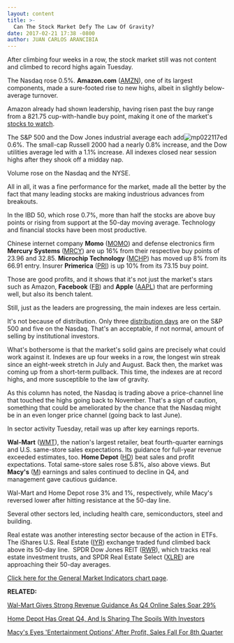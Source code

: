 ```yaml
---
layout: content
title: >-
  Can The Stock Market Defy The Law Of Gravity?
date: 2017-02-21 17:38 -0800
author: JUAN CARLOS ARANCIBIA
---
```











After climbing four weeks in a row, the stock market still was not content and climbed to record highs again Tuesday.


The Nasdaq rose 0.5%. **Amazon.com** ([AMZN](https://research.investors.com/quote.aspx?symbol=AMZN)), one of its largest components, made a sure-footed rise to new highs, albeit in slightly below-average turnover.


Amazon already had shown leadership, having risen past the buy range from a 821.75 cup-with-handle buy point, making it one of the market's [stocks to watch](https://www.investors.com/news/technology/fang-stocks-news-quotes-facebook-amazon-netflix-google/?yptr=yahoo).


The S&P 500 and the Dow Jones industrial average each add![mp022117](https://www.investors.com/wp-content/uploads/2017/02/MP022117-194x300.png)ed 0.6%. The small-cap Russell 2000 had a nearly 0.8% increase, and the Dow utilities average led with a 1.1% increase. All indexes closed near session highs after they shook off a midday nap.


Volume rose on the Nasdaq and the NYSE.


All in all, it was a fine performance for the market, made all the better by the fact that many leading stocks are making industrious advances from breakouts.


In the IBD 50, which rose 0.7%, more than half the stocks are above buy points or rising from support at the 50-day moving average. Technology and financial stocks have been most productive.


Chinese internet company **Momo** ([MOMO](https://research.investors.com/quote.aspx?symbol=MOMO)) and defense electronics firm **Mercury Systems** ([MRCY](https://research.investors.com/quote.aspx?symbol=MRCY)) are up 16% from their respective buy points of 23.96 and 32.85. **Microchip Technology** ([MCHP](https://research.investors.com/quote.aspx?symbol=MCHP)) has moved up 8% from its 66.91 entry. Insurer **Primerica** ([PRI](https://research.investors.com/quote.aspx?symbol=PRI)) is up 10% from its 73.15 buy point.


Those are good profits, and it shows that it's not just the market's stars such as Amazon, **Facebook** ([FB](https://research.investors.com/quote.aspx?symbol=FB)) and **Apple** ([AAPL](https://research.investors.com/quote.aspx?symbol=AAPL)) that are performing well, but also its bench talent.


Still, just as the leaders are progressing, the main indexes are less certain.


It's not because of distribution. Only three [distribution days](http://education.investors.com/lesson.aspx?id=735759&sourceid=735764) are on the S&P 500 and five on the Nasdaq. That's an acceptable, if not normal, amount of selling by institutional investors.


What's bothersome is that the market's solid gains are precisely what could work against it. Indexes are up four weeks in a row, the longest win streak since an eight-week stretch in July and August. Back then, the market was coming up from a short-term pullback. This time, the indexes are at record highs, and more susceptible to the law of gravity.


As this column has noted, the Nasdaq is trading above a price-channel line that touched the highs going back to November. That's a sign of caution, something that could be ameliorated by the chance that the Nasdaq might be in an even longer price channel (going back to last June).


In sector activity Tuesday, retail was up after key earnings reports.


**Wal-Mart** ([WMT](https://research.investors.com/quote.aspx?symbol=WMT)), the nation's largest retailer, beat fourth-quarter earnings and U.S. same-store sales expectations. Its guidance for full-year revenue exceeded estimates, too. **Home Depot** ([HD](https://research.investors.com/quote.aspx?symbol=HD)) beat sales and profit expectations. Total same-store sales rose 5.8%, also above views. But **Macy's** ([M](https://research.investors.com/quote.aspx?symbol=M)) earnings and sales continued to decline in Q4, and management gave cautious guidance.


Wal-Mart and Home Depot rose 3% and 1%, respectively, while Macy's reversed lower after hitting resistance at the 50-day line.


Several other sectors led, including health care, semiconductors, steel and building.


Real estate was another interesting sector because of the action in ETFs. The iShares U.S. Real Estate ([IYR](https://research.investors.com/quote.aspx?symbol=IYR)) exchange traded fund climbed back above its 50-day line.  SPDR Dow Jones REIT ([RWR](https://research.investors.com/quote.aspx?symbol=RWR)), which tracks real estate investment trusts, and SPDR Real Estate Select ([XLRE](https://research.investors.com/quote.aspx?symbol=XLRE)) are approaching their 50-day averages.


[Click here for the General Market Indicators chart page](https://www.investors.com/wp-content/uploads/2017/02/IBD2102152721GMI.pdf).


**RELATED:**


[Wal-Mart Gives Strong Revenue Guidance As Q4 Online Sales Soar 29%](https://www.investors.com/news/wal-mart-reports-q4-earnings/) 


[Home Depot Has Great Q4, And Is Sharing The Spoils With Investors](https://www.investors.com/news/home-depot-reports-fourth-quarter-earnings/)


[Macy's Eyes 'Entertainment Options' After Profit, Sales Fall For 8th Quarter](https://www.investors.com/news/macys-earnings/)




